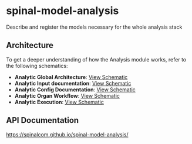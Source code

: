 # spinal-model-analysis
Describe and register the models necessary for the whole analysis stack

## Architecture

To get a deeper understanding of how the Analysis module works, refer to the following schematics:
- **Analytic Global Architecture**: [View Schematic](docs/schematics/Analytic_global_architecture.pdf)
- **Analytic Input documentation**: [View Schematic](docs/schematics/Analytic_input_architecture.pdf)
- **Analytic Config Documentation**: [View Schematic](docs/schematics/Analytic_config_architecture.pdf)
- **Analytic Organ Workflow**: [View Schematic](docs/schematics/Analytic_organ_workflow.pdf)
- **Analytic Execution**: [View Schematic](docs/schematics/Analytic_exec.pdf)

## API Documentation
https://spinalcom.github.io/spinal-model-analysis/

